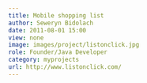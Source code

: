 ```yaml
---
title: Mobile shopping list
author: Seweryn Bidolach
date: 2011-08-01 15:00
view: none
image: images/project/listonclick.jpg
role: Founder/Java Developer
category: myprojects
url: http://www.listonclick.com/
---
```




